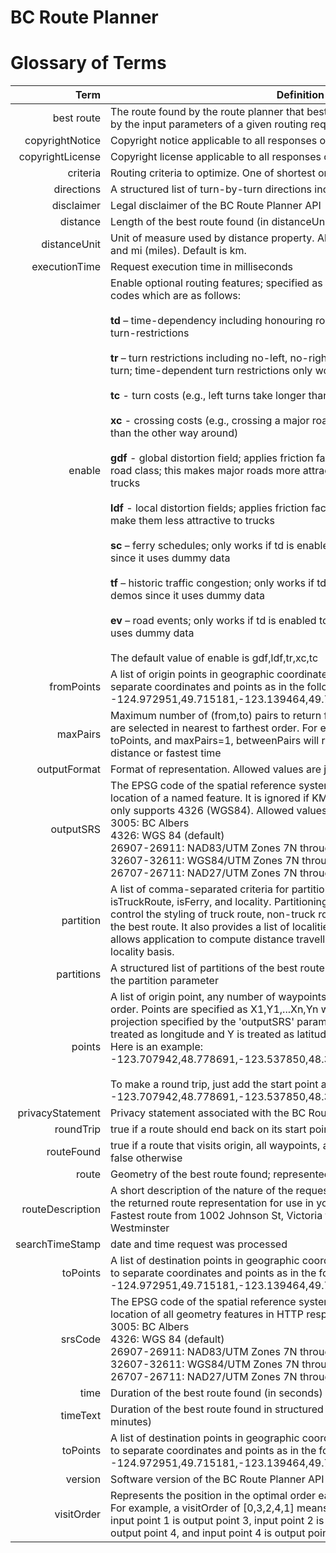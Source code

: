 # BC Route Planner
# Glossary of Terms
Term | Definition
----: | -----------
<a name=best route>best route</a> | The route found by the route planner that best meets the constraints specified by the input parameters of a given routing request
<a name="copyrightNotice">copyrightNotice</a> | Copyright notice applicable to all responses of the BC Route Planner API
<a name="copyrightLicense">copyrightLicense</a> | Copyright license applicable to all responses of the BC Route Planner API
<a name="criteria">criteria</a> | Routing criteria to optimize. One of shortest or fastest. Default is fastest
<a name="directions">directions</a> | A structured list of turn-by-turn directions including notifications
<a name="disclaimer">disclaimer</a> | Legal disclaimer of the BC Route Planner API
<a name="distance">distance</a> | Length of the best route found (in distanceUnit units)
<a name="distanceUnit">distanceUnit</a> | Unit of measure used by distance property. Allowed values are km (kilometres) and mi (miles). Default is km.
<a name="executionTime">executionTime</a> | Request execution time in milliseconds
<a name="enable">enable</a> | Enable optional routing features; specified as a comma-separated list of feature codes which are as follows:<br><br>**td** – time-dependency including honouring route start time and time-dependent turn-restrictions<br><br>**tr** – turn restrictions including no-left, no-right, no-straight-through, no-U-turn; time-dependent turn restrictions only work if td is enabled too<br><br>**tc** - turn costs (e.g., left turns take longer than right turns)<br><br>**xc** - crossing costs (e.g., crossing a major road on a minor road takes longer than the other way around)<br><br>**gdf** - global distortion field; applies friction factors to road segments by ITN road class; this makes major roads more attractive than minor ones when routing trucks<br><br>**ldf** - local distortion fields; applies friction factors to specific road segments to make them less attractive to trucks<br><br>**sc** – ferry schedules; only works if td is enabled too; only suitable for demos since it uses dummy data<br><br>**tf** – historic traffic congestion; only works if td is enabled too; only suitable for demos since it uses dummy data<br><br>**ev** – road events; only works if td is enabled too; only suitable for demos since it uses dummy data<br><br>The default value of enable is gdf,ldf,tr,xc,tc
<a name="fromPoints">fromPoints</a> | A list of origin points in geographic coordinates (lon/lat). Commas are used to separate coordinates and points as in the following list of two points: -124.972951,49.715181,-123.139464,49.704015
<a name="maxPairs">maxPairs</a> | Maximum number of (from,to) pairs to return for each point in fromPoints. pairs are selected in nearest to farthest order. For example, given 1 fromPoints, 10 toPoints, and maxPairs=1, betweenPairs will return the pair with the shortest distance or fastest time
<a name="outputFormat">outputFormat</a> | Format of representation. Allowed values are json, html, and kml. Default is json.
<a name="outputSRS">outputSRS</a> | The EPSG code of the spatial reference system used to state the coordination location of a named feature. It is ignored if KML output is specified since KML only supports 4326 (WGS84). Allowed values are:<br>3005: BC Albers<br>4326: WGS 84 (default)<br>26907-26911: NAD83/UTM Zones 7N through 11N<br>32607-32611: WGS84/UTM Zones 7N through 11N<br>26707-26711: NAD27/UTM Zones 7N through 11N
<a name="partition">partition</a> | A list of comma-separated criteria for partitioning best route. Criteria include  isTruckRoute, isFerry, and locality. Partitioning allows a client application to control the styling of truck route, non-truck route, and ferry route segments of the best route. It also provides a list of localities the best route crossed which allows application to compute distance travelled, permitting fees, etc. on a per locality basis.
<a name="partitions">partitions</a> | A structured list of partitions of the best route using partition criteria defined by the partition parameter
<a name="points">points</a> | A list of origin point, any number of waypoints, and destination point in visiting order. Points are specified as X1,Y1,...Xn,Yn where X and Y are values in the projection specified by the 'outputSRS' parameter. If no outputSRS is given, X is treated as longitude and Y is treated as latitude.<br>Here is an example:<br>-123.707942,48.778691,-123.537850,48.382005<br><br>To make a round trip, just add the start point as in:<br>-123.707942,48.778691,-123.537850,48.382005,-123.707942,48.778691
<a name="privacyStatement">privacyStatement</a> | Privacy statement associated with the BC Route Planner API
<a name="roundTrip">roundTrip</a> | true if a route should end back on its start point; false otherwise
<a name="routeFound">routeFound</a> | true if a route that visits origin, all waypoints, and destination has been found; false otherwise
<a name="route">route</a> | Geometry of the best route found; represented as a structured list of points.
<a name="routeDescription">routeDescription</a> | A short description of the nature of the requested route. This will be echoed in the returned route representation for use in your application. For example:<br>Fastest route from 1002 Johnson St, Victoria to 1105 Royal Ave, New Westminster
<a name="searchTimestamp">searchTimeStamp</a> | date and time request was processed
<a name="toPoints">toPoints</a> | A list of destination points in geographic coordinates (lon/lat). Commas are used to separate coordinates and points as in the following list of two points: -124.972951,49.715181,-123.139464,49.704015
<a name="srsCode">srsCode</a> | The EPSG code of the spatial reference system used to state the coordinate location of all geometry features in HTTP response. Allowed values are:<br>3005: BC Albers<br>4326: WGS 84 (default)<br>26907-26911: NAD83/UTM Zones 7N through 11N<br>32607-32611: WGS84/UTM Zones 7N through 11N<br>26707-26711: NAD27/UTM Zones 7N through 11N
<a name="time">time</a> | Duration of the best route found (in seconds)
<a name="timeText">timeText</a> | Duration of the best route found in structured English (e.g., 1 hour and 15 minutes)
<a name="toPoints">toPoints</a> | A list of destination points in geographic coordinates (lon/lat). Commas are used to separate coordinates and points as in the following list of two points: -124.972951,49.715181,-123.139464,49.704015
<a name="version">version</a> | Software version of the BC Route Planner API
<a name="visitOrder">visitOrder</a> | Represents the position in the optimal order each input point should appear in. For example, a visitOrder of [0,3,2,4,1] means input point 0 is output point 0, input point 1 is output point 3, input point 2 is output point 2, input point 3 is output point 4, and input point 4 is output point 1
